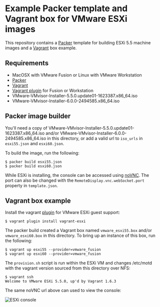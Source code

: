 # Example Packer template and Vagrant box for VMware ESXi images

This repository contains a [Packer](http://packer.io) template for building
ESXi 5.5 machine images and a [Vagrant](http://vagrantup.com) box example.

## Requirements

* MacOSX with VMware Fusion or Linux with VMware Workstation
* [Packer](http://www.packer.io/intro/getting-started/setup.html)
* [Vagrant](http://docs.vagrantup.com/v2/installation/)
* [Vagrant plugin](http://www.vagrantup.com/vmware) for Fusion or Workstation
* VMware-VMvisor-Installer-5.5.0.update01-1623387.x86_64.iso
* VMware-VMvisor-Installer-6.0.0-2494585.x86_64.iso

## Packer image builder

You'll need a copy of VMware-VMvisor-Installer-5.5.0.update01-1623387.x86_64.iso
and/or VMware-VMvisor-Installer-6.0.0-2494585.x86_64.iso in this
directory, or add a valid url to `iso_urls` in `esxi55.json` and `esxi60.json`.

To build the image, run the following:

```
$ packer build esxi55.json
$ packer build esxi60.json
```

While ESXi is installing, the console can be accessed using
[noVNC](http://novnc.com?host=localhost&port=6550).  The port can also be
changed with the `RemoteDisplay.vnc.webSocket.port` property in `template.json`.

## Vagrant box example

Install the vagrant [plugin](https://github.com/dougm/vagrant-esxi) for VMware
ESXi guest support:

```
$ vagrant plugin install vagrant-esxi
```

The packer build created a Vagrant box named `vmware_esxi55.box` and/or `vmware_esxi60.box` in this
directory.  To bring up an instance of this box, run the following:

```
$ vagrant up esxi55 --provider=vmware_fusion
$ vagrant up esxi60 --provider=vmware_fusion
```

The `provision.sh` script is run within the ESXi VM and changes /etc/motd with
the vagrant version sourced from this directory over NFS:

```
$ vagrant ssh
Welcome to VMware ESXi 5.5.0, up'd by Vagrant 1.6.3
```

The same noVNC url above can used to view the console:

![ESXi console](esxi-console.png)
